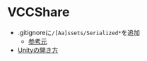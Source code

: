 # VCCShare
- .gitignoreに`/[Aa]ssets/Serialized*`を追加
  - [参考元](https://note.com/herieru/n/n0375cdd87b7d)
- [Unityの開き方](https://github.com/user-attachments/assets/e6d7d833-5b50-4b08-a238-ccf9911d3fe7)


